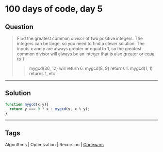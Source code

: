 # 100 days of code, day 5

## Question

> Find the greatest common divisor of two positive integers. The integers can be large, so you need to find a clever solution.
The inputs x and y are always greater or equal to 1, so the greatest common divisor will always be an integer that is also greater or equal to 1
>
> > mygcd(30, 12) will return 6. mygcd(8, 9) returns 1. mygcd(1, 1) returns 1, etc

---

## Solution

```javascript
function mygcd(x,y){
  return y === 0 ? x : mygcd(y, x % y);
}
```

---

## Tags

Algorithms | Optimization | Recursion | [Codewars](https://www.codewars.com/kata/5500d54c2ebe0a8e8a0003fd/)
